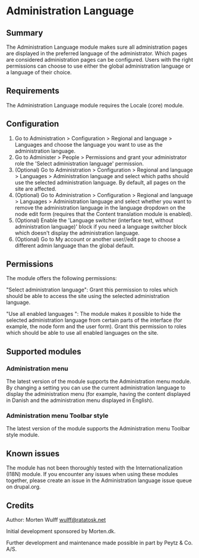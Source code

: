 # Administration Language

## Summary

The Administration Language module makes sure all administration pages are
displayed in the preferred language of the administrator. Which pages are
considered administration pages can be configured. Users with the right
permissions can choose to use either the global administration language or a
language of their choice.

## Requirements

The Administration Language module requires the Locale (core) module.

## Configuration

1. Go to Administration > Configuration > Regional and language  > Languages and
   choose the language you want to use as the administration language.
2. Go to Administer > People > Permissions and grant your administrator role the
   'Select administration language' permission.
3. (Optional) Go to Administration > Configuration > Regional and language >
   Languages > Administration language and select which paths should use the
   selected administration language. By default, all pages on the site are
   affected.
4. (Optional) Go to Administration > Configuration > Regional and language >
   Languages > Administration language and select whether you want to remove the
   administration language in the language dropdown on the node edit form
   (requires that the Content translation module is enabled).
5. (Optional) Enable the 'Language switcher (interface text, without
   administration language)' block if you need a language switcher block which
   doesn't display the administration language.
6. (Optional) Go to My account or another user/<uid>/edit page to choose a
   different admin language than the global default.

## Permissions

The module offers the following permissions:

"Select administration language": Grant this permission to roles which should be
able to access the site using the selected administration language.

"Use all enabled languages ": The module makes it possible to hide the selected
administration language from certain parts of the interface (for example, the
node form and the user form). Grant this permission to roles which should be
able to use all enabled languages on the site.

## Supported modules

### Administration menu

The latest version of the module supports the Administration menu module. By
changing a setting you can use the current administration language to display
the administration menu (for example, having the content displayed in Danish and
the administration menu displayed in English).

### Administration menu Toolbar style

The latest version of the module supports the Administration menu Toolbar style
module.

## Known issues

The module has not been thoroughly tested with the Internationalization (I18N)
module. If you encounter any issues when using these modules together, please
create an issue in the Administration language issue queue on drupal.org.

## Credits

Author: Morten Wulff <wulff@ratatosk.net>

Initial development sponsored by Morten.dk.

Further development and maintenance made possible in part by Peytz & Co. A/S.
